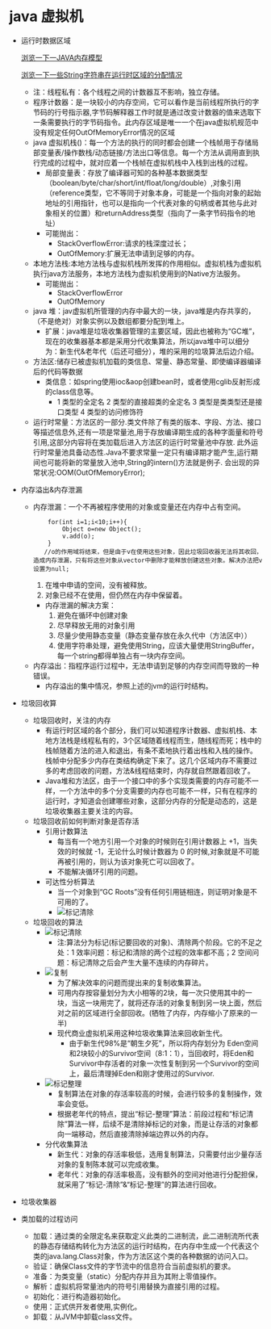   # java 虚拟机
  -  运行时数据区域
  
       [浏览一下一JAVA内存模型](内存模型.JPG)
       
       [浏览一下一些String字符串在运行时区域的分配情况](String.JPG)
     - 注：线程私有：各个线程之间的计数器互不影响，独立存储。
     - 程序计数器：是一块较小的内存空间，它可以看作是当前线程所执行的字节码的行号指示器,字节码解释器工作时就是通过改变计数器的值来选取下一条需要执行的字节码指令。此内存区域是唯一一个在java虚拟机规范中没有规定任何OutOfMemoryError情况的区域
     - java 虚拟机栈()：每一个方法的执行的同时都会创建一个栈帧用于存储局部变量表/操作数栈/动态链接/方法出口等信息。每一个方法从调用直到执行完成的过程中，就对应着一个栈帧在虚拟机栈中入栈到出栈的过程。
        - 局部变量表：存放了编译器可知的各种基本数据类型（boolean/byte/char/short/int/float/long/double）,对象引用（reference类型，它不等同于对象本身，可能是一个指向对象的起始地址的引用指针，也可以是指向一个代表对象的句柄或者其他与此对象相关的位置）和returnAddress类型（指向了一条字节码指令的地址）
        - 可能抛出：
          - StackOverflowError:请求的栈深度过长；
          - OutOfMemory:扩展无法申请到足够的内存。
     - 本地方法栈:本地方法栈与虚拟机栈所发挥的作用相似。虚拟机栈为虚拟机执行java方法服务，本地方法栈为虚拟机使用到的Native方法服务。
       - 可能抛出：
          - StackOverflowError
          - OutOfMemory
     - java 堆：jav虚拟机所管理的内存中最大的一块，java堆是内存共享的，（不是绝对）对象实例以及数组都要分配到堆上。
        - 扩展：java堆是垃圾收集器管理的主要区域，因此也被称为“GC堆”，现在的收集器基本都是采用分代收集算法，所以java堆中可以细分为：新生代&老年代（后还可细分），堆的采用的垃圾算法后边介绍。
     - 方法区:储存已被虚拟机加载的类信息、常量、静态常量、即使编译器编译后的代码等数据
       - 类信息：如spring使用ioc&aop创建bean时，或者使用cglib反射形成的class信息等。
          - 1 类型的全定名 2 类型的直接超类的全定名 3 类型是类类型还是接口类型 4 类型的访问修饰符
     - 运行时常量：方法区的一部分.类文件除了有类的版本、字段、方法、接口等描述信息外,还有一项是常量池,用于存放编译期生成的各种字面量和符号引用,这部分内容将在类加载后进入方法区的运行时常量池中存放. 此外运行时常量池具备动态性.Java不要求常量一定只有编译期才能产生,运行期间也可能将新的常量放入池中,String的intern()方法就是例子.
             会出现的异常状况:OOM(OutOfMemoryError);
  -  内存溢出&内存泄漏
     - 内存泄漏：一个不再被程序使用的对象或变量还在内存中占有空间。
        ``` Vector v=new Vector(10);
            for(int i=1;i<10;i++){
                Object o=new Object();
                v.add(o);
            }
           //o的作用域将结束，但是由于v在使用这些对象，因此垃圾回收器无法将其收回，造成内存泄漏，只有将这些对象从vector中删除才能释放创建这些对象。解决办法把v设置为null;
        ```
       1. 在堆中申请的空间，没有被释放。
       2. 对象已经不在使用，但仍然在内存中保留着。
       - 内存泄漏的解决方案：
         1. 避免在循环中创建对象
         2. 尽早释放无用的对象引用
         3. 尽量少使用静态变量（静态变量存放在永久代中（方法区中））
         4. 使用字符串处理，避免使用String，应该大量使用StringBuffer，每一个string都得单独占有一块内存空间。
     - 内存溢出：指程序运行过程中，无法申请到足够的内存空间而导致的一种错误。
       - 内存溢出的集中情况，参照上述的jvm的运行时结构。
  -  垃圾回收算
     - 垃圾回收时，关注的内存
       - 有运行时区域的各个部分，我们可以知道程序计数器、虚拟机栈、本地方法栈是线程私有的，3个区域随着线程而生，随线程而死；栈中的栈帧随着方法的进入和退出，有条不紊地执行着出栈和入栈的操作。栈帧中分配多少内存在类结构确定下来了。这几个区域内存不需要过多的考虑回收的问题，方法&线程结束时，内存就自然跟着回收了。
       - Java堆和方法区，由于一个接口中的多个实现类需要的内存可能不一样，一个方法中的多个分支需要的内存也可能不一样，只有在程序的运行时，才知道会创建哪些对象，这部分内存的分配是动态的，这是垃圾收集器主要关注的内容。
     - 垃圾回收前如何判断对象是否存活
       - 引用计数算法
         - 每当有一个地方引用一个对象的时候则在引用计数器上 +1，当失效的时候就 -1，无论什么时候计数器为 0 的时候,对象就是不可能再被引用的，则认为该对象死亡可以回收了。
         - 不能解决循环引用的问题。
       - 可达性分析算法
           - 当一个对象到“GC Roots”没有任何引用链相连，则证明对象是不可用的了。
           - ![标记清除](可达性.jpg)    
     - 垃圾回收的算法
         - ![标记清除](标记清除.jpg)   
           - 注:算法分为标记(标记要回收的对象)、清除两个阶段。它的不足之处：1 效率问题：标记和清除的两个过程的效率都不高；2 空间问题：标记清除之后会产生大量不连续的内存碎片。
         - ![复制](复制.jpg) 
           - 为了解决效率的问题而提出来的复制收集算法。
           - 可用内存按容量划分为大小相等的2块，每一次只使用其中的一块，当这一块用完了，就将还存活的对象复制到另一块上面，然后对之前的区域进行全部回收。(牺牲了内存，内存缩小了原来的一半)
           - 现代商业虚拟机采用这种垃圾收集算法来回收新生代。
             - 由于新生代98%是“朝生夕死”，所以将内存划分为 Eden空间和2块较小的Survivor空间（8:1：1），当回收时，将Eden和Survivor中存活者的对象一次性复制到另一个Survivor的空间上，最后清理掉Eden和刚才使用过的Survivor.
         - ![标记整理](标记整理.jpg)
           - 复制算法在对象的存活率较高的时候，会进行较多的复制操作，效率会变低。
           - 根据老年代的特点，提出“标记-整理”算法：前段过程和“标记清除”算法一样，后续不是清除掉标记的对象，而是让存活的对象都向一端移动，然后直接清除掉端边界以外的内存。
         - 分代收集算法
            - 新生代：对象的存活率极低，选用复制算法，只需要付出少量存活对象的复制陈本就可以完成收集。
            - 老年代：对象的存活率极高，没有额外的空间对他进行分配担保，就采用了“标记-清除”&“标记-整理”的算法进行回收。
        
  -  垃圾收集器
  -  类加载的过程访问
     - 加载：通过类的全限定名来获取定义此类的二进制流，此二进制流所代表的静态存储结构转化为方法区的运行时结构，在内存中生成一个代表这个类的java.lang.Class对象，作为方法区这个类的各种数据的访问入口。
     - 验证：确保Class文件的字节流中的信息符合当前虚拟机的要求。
     - 准备：为类变量（static）分配内存并且为其附上零值操作。
     - 解析：虚拟机将常量池内的符号引用替换为直接引用的过程。
     - 初始化：进行构造器初始化。
     - 使用：正式供开发者使用,实例化。
     - 卸载：从JVM中卸载class文件。